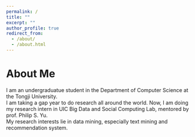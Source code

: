 ```yaml
---
permalink: /
title: ""
excerpt: ""
author_profile: true
redirect_from: 
  - /about/
  - /about.html
---
```


# About Me
I am an undergraduatue student in the Department of Computer Science at the Tongji University. <br>
I am taking a gap year to do research all around the world. Now, I am doing my research intern in UIC Big Data and Social Computing Lab, mentored by prof. Philip S. Yu. <br>
My research interests lie in data mining, especially text mining and recommendation system.
